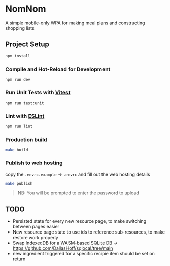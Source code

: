 # NomNom

A simple mobile-only WPA for making meal plans and constructing shopping lists

## Project Setup

```sh
npm install
```

### Compile and Hot-Reload for Development

```sh
npm run dev
```

### Run Unit Tests with [Vitest](https://vitest.dev/)

```sh
npm run test:unit
```

### Lint with [ESLint](https://eslint.org/)

```sh
npm run lint
```

### Production build

```sh
make build
```

### Publish to web hosting

copy the `.envrc.example` -> `.envrc` and fill out the web hosting details

```sh
make publish
```

> NB: You will be prompted to enter the password to upload

## TODO

- Persisted state for every new resource page, to make switching between pages easier
- New resource page state to use ids to reference sub-resources, to make restore work properly
- Swap IndexedDB for a WASM-based SQLite DB -> https://github.com/DallasHoff/sqlocal/tree/main
- new ingredient triggered for a specific recipie item should be set on return